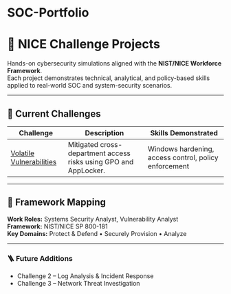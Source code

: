 # SOC-Portfolio


# 🧠 NICE Challenge Projects

Hands-on cybersecurity simulations aligned with the **NIST/NICE Workforce Framework**.  
Each project demonstrates technical, analytical, and policy-based skills applied to real-world SOC and system-security scenarios.

---

## 📂 Current Challenges

| Challenge | Description | Skills Demonstrated |
|------------|--------------|----------------------|
| [Volatile Vulnerabilities](./Challenge-1-Volatile-Vulnerabilities) | Mitigated cross-department access risks using GPO and AppLocker. | Windows hardening, access control, policy enforcement |

---

## 🧩 Framework Mapping
**Work Roles:** Systems Security Analyst, Vulnerability Analyst  
**Framework:** NIST/NICE SP 800-181  
**Key Domains:** Protect & Defend • Securely Provision • Analyze  

---

### 🪜 Future Additions
- Challenge 2 – Log Analysis & Incident Response  
- Challenge 3 – Network Threat Investigation  
